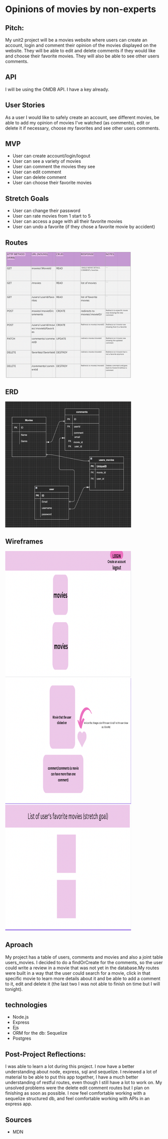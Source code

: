 # Opinions of movies by non-experts

## Pitch:
My unit2 project will be a movies website where users can create an account, login and comment their opinion of the movies displayed on the website. They will be able to edit and delete comments if they would like and choose their favorite movies. They will also be able to see other users comments.

## API
I will be using the OMDB API. I have a key already.


## User Stories
As a user I would like to safely create an account, see different movies, be able to add my opinion of movies I've watched (as comments), edit or delete it if necessary, choose my favorites and see other users comments.

## MVP
* User can create account/login/logout
* User can see a variety of movies
* User can comment the movies they see
* User can edit comment
* User can delete comment
* User can choose their favorite movies

## Stretch Goals
* User can change their password
* User can rate movies from 1 start to 5
* User can access a page with all their favorite movies
* User can undo a favorite (if they chose a favorite movie by accident)

## Routes
<img src="./images/routes.png" width="400" height="400"/>

## ERD
<img src="./images/erd2.png" width="400" height="400"/>

## Wireframes
<img src="./images/image1.png" width="400" height="400"/>
<img src="./images/image2.png" width="400" height="400"/>
<img src="./images/image3.png" width="400" height="400"/>

## Aproach
My project has a table of users, comments and movies and also a joint table users_movies. I decided to do a findOrCreate for the comments, so the user could write a review in a movie that was not yet in the database.My routes were built in a way that the user could search for a movie, click in that specific movie to learn more details about it and be able to add a comment to it, edit and delete it (the last two I was not able to finish on time but I will tonight).

## technologies
* Node.js
* Express
* Ejs
* ORM for the db: Sequelize
* Postgres 

## Post-Project Reflections:
I was able to learn a lot during this project. I now have a better understanding about node, express, sql and sequelize. I reviewed a lot of material to be able to put this app together, I have a much better understanding of restful routes, even though I still have a lot to work on. My unsolved problems were the delete edit comment routes but I plan on finishing as soon as possible. I now feel comfortable working with a sequelize structured db, and feel comfortable working with APIs in an express app.

## Sources
* MDN